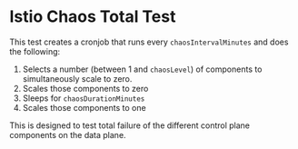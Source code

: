 # Istio Chaos Total Test

This test creates a cronjob that runs every `chaosIntervalMinutes` and does the following:

1. Selects a number (between 1 and `chaosLevel`) of components to simultaneously scale to zero.
2. Scales those components to zero
3. Sleeps for `chaosDurationMinutes`
4. Scales those components to one

This is designed to test total failure of the different control plane components on the data plane.
